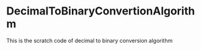 # DecimalToBinaryConvertionAlgorithm
This is the scratch code of decimal to binary conversion algorithm
